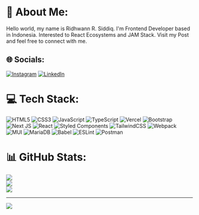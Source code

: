 # 💫 About Me:
Hello world, my name is Ridhwann R. Siddiq. I'm Frontend Developer based in Indonesia. Interested to React Ecosystems and JAM Stack. Visit my Post and feel free to connect with me.


## 🌐 Socials:
[![Instagram](https://img.shields.io/badge/Instagram-%23E4405F.svg?logo=Instagram&logoColor=white)](https://instagram.com/r.rasyid.s) [![LinkedIn](https://img.shields.io/badge/LinkedIn-%230077B5.svg?logo=linkedin&logoColor=white)](https://linkedin.com/in/ujklm23) 

# 💻 Tech Stack:
![HTML5](https://img.shields.io/badge/html5-%23E34F26.svg?style=flat&logo=html5&logoColor=white) ![CSS3](https://img.shields.io/badge/css3-%231572B6.svg?style=flat&logo=css3&logoColor=white) ![JavaScript](https://img.shields.io/badge/javascript-%23323330.svg?style=flat&logo=javascript&logoColor=%23F7DF1E) ![TypeScript](https://img.shields.io/badge/typescript-%23007ACC.svg?style=flat&logo=typescript&logoColor=white) ![Vercel](https://img.shields.io/badge/vercel-%23000000.svg?style=flat&logo=vercel&logoColor=white) ![Bootstrap](https://img.shields.io/badge/bootstrap-%23563D7C.svg?style=flat&logo=bootstrap&logoColor=white) ![Next JS](https://img.shields.io/badge/Next-black?style=flat&logo=next.js&logoColor=white) ![React](https://img.shields.io/badge/react-%2320232a.svg?style=flat&logo=react&logoColor=%2361DAFB) ![Styled Components](https://img.shields.io/badge/styled--components-DB7093?style=flat&logo=styled-components&logoColor=white) ![TailwindCSS](https://img.shields.io/badge/tailwindcss-%2338B2AC.svg?style=flat&logo=tailwind-css&logoColor=white) ![Webpack](https://img.shields.io/badge/webpack-%238DD6F9.svg?style=flat&logo=webpack&logoColor=black) ![MUI](https://img.shields.io/badge/MUI-%230081CB.svg?style=flat&logo=material-ui&logoColor=white) ![MariaDB](https://img.shields.io/badge/MariaDB-003545?style=flat&logo=mariadb&logoColor=white) ![Babel](https://img.shields.io/badge/Babel-F9DC3e?style=flat&logo=babel&logoColor=black) ![ESLint](https://img.shields.io/badge/ESLint-4B3263?style=flat&logo=eslint&logoColor=white) ![Postman](https://img.shields.io/badge/Postman-FF6C37?style=flat&logo=postman&logoColor=white)
# 📊 GitHub Stats:
![](https://github-readme-stats.vercel.app/api?username=ujklm23&theme=nightowl&hide_border=false&include_all_commits=false&count_private=true)<br/>
![](https://github-readme-streak-stats.herokuapp.com/?user=ujklm23&theme=nightowl&hide_border=false)<br/>
![](https://github-readme-stats.vercel.app/api/top-langs/?username=ujklm23&theme=nightowl&hide_border=false&include_all_commits=false&count_private=true&layout=compact)

---
[![](https://visitcount.itsvg.in/api?id=ujklm23&icon=0&color=0)](https://visitcount.itsvg.in)

<!-- Proudly created with GPRM ( https://gprm.itsvg.in ) -->
